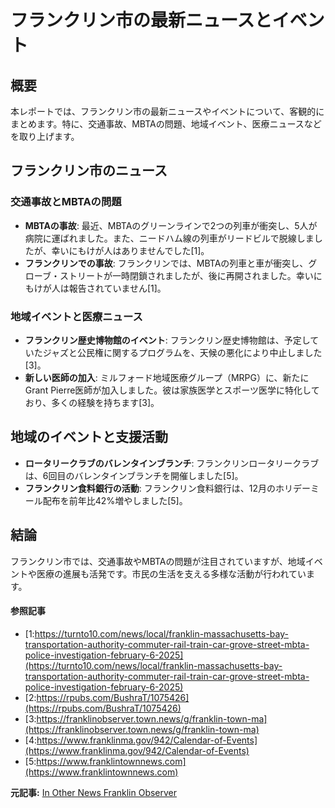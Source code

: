 # フランクリン市の最新ニュースとイベント

## 概要

本レポートでは、フランクリン市の最新ニュースやイベントについて、客観的にまとめます。特に、交通事故、MBTAの問題、地域イベント、医療ニュースなどを取り上げます。

## フランクリン市のニュース

### 交通事故とMBTAの問題

- **MBTAの事故**: 最近、MBTAのグリーンラインで2つの列車が衝突し、5人が病院に運ばれました。また、ニードハム線の列車がリードビルで脱線しましたが、幸いにもけが人はありませんでした[1]。
- **フランクリンでの事故**: フランクリンでは、MBTAの列車と車が衝突し、グローブ・ストリートが一時閉鎖されましたが、後に再開されました。幸いにもけが人は報告されていません[1]。

### 地域イベントと医療ニュース

- **フランクリン歴史博物館のイベント**: フランクリン歴史博物館は、予定していたジャズと公民権に関するプログラムを、天候の悪化により中止しました[3]。
- **新しい医師の加入**: ミルフォード地域医療グループ（MRPG）に、新たにGrant Pierre医師が加入しました。彼は家族医学とスポーツ医学に特化しており、多くの経験を持ちます[3]。

## 地域のイベントと支援活動

- **ロータリークラブのバレンタインブランチ**: フランクリンロータリークラブは、6回目のバレンタインブランチを開催しました[5]。
- **フランクリン食料銀行の活動**: フランクリン食料銀行は、12月のホリデーミール配布を前年比42%増やしました[5]。

## 結論

フランクリン市では、交通事故やMBTAの問題が注目されていますが、地域イベントや医療の進展も活発です。市民の生活を支える多様な活動が行われています。

#### 参照記事
- [1:https://turnto10.com/news/local/franklin-massachusetts-bay-transportation-authority-commuter-rail-train-car-grove-street-mbta-police-investigation-february-6-2025](https://turnto10.com/news/local/franklin-massachusetts-bay-transportation-authority-commuter-rail-train-car-grove-street-mbta-police-investigation-february-6-2025)
- [2:https://rpubs.com/BushraT/1075426](https://rpubs.com/BushraT/1075426)
- [3:https://franklinobserver.town.news/g/franklin-town-ma](https://franklinobserver.town.news/g/franklin-town-ma)
- [4:https://www.franklinma.gov/942/Calendar-of-Events](https://www.franklinma.gov/942/Calendar-of-Events)
- [5:https://www.franklintownnews.com](https://www.franklintownnews.com)


**元記事:** [In Other News Franklin Observer](https://franklinobserver.town.news/g/franklin-town-ma/n/293582/other-news)